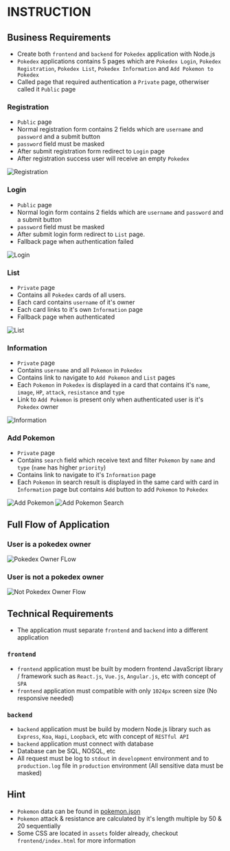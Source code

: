 # INSTRUCTION

## Business Requirements

- Create both `frontend` and `backend` for `Pokedex` application with Node.js
- `Pokedex` applications contains 5 pages which are `Pokedex Login`, `Pokedex Registration`, `Pokedex List`, `Pokedex Information` and `Add Pokemon to Pokedex`
- Called page that required authentication a `Private` page, otherwiser called it `Public` page

### Registration

- `Public` page
- Normal registration form contains 2 fields which are `username` and `password` and a submit button
- `password` field must be masked
- After submit registration form redirect to `Login` page
- After registration success user will receive an empty `Pokedex`

![Registration](./screenshots/REGISTRATION.png "Registration")

### Login

- `Public` page
- Normal login form contains 2 fields which are `username` and `password` and a submit button
- `password` field must be masked
- After submit login form redirect to `List` page.
- Fallback page when authentication failed

![Login](./screenshots/LOGIN.png "Login")

### List

- `Private` page
- Contains all `Pokedex` cards of all users.
- Each card contains `username` of it's owner
- Each card links to it's own `Information` page
- Fallback page when authenticated

![List](./screenshots/LIST.png "List")

### Information

- `Private` page
- Contains `username` and all `Pokemon` in  `Pokedex`
- Contains link to navigate to `Add Pokemon` and `List` pages
- Each `Pokemon` in `Pokedex` is displayed in a card that contains it's `name`, `image`, `HP`, `attack`, `resistance` and `type`
- Link to `Add Pokemon` is present only when authenticated user is it's `Pokedex` owner

![Information](./screenshots/INFORMATION.png "Information")

### Add Pokemon

- `Private` page
- Contains `search` field which receive text and filter `Pokemon` by `name` and `type` (`name` has higher `priority`)
- Contains link to navigate to it's `Information` page
- Each `Pokemon` in search result is displayed in the same card with card in `Information` page but contains `Add` button to add `Pokemon` to `Pokedex`

![Add Pokemon](./screenshots/ADD_POKEMON.png "Add Pokemon")
![Add Pokemon Search](./screenshots/ADD_POKEMON_SEARCH.png "Add Pokemon Search")

## Full Flow of Application

### User is a pokedex owner

![Pokedex Owner FLow](./screenshots/POKEDEX_OWNER_FLOW.gif "Pokedex Owner Flow")

### User is not a pokedex owner

![Not Pokedex Owner Flow](./screenshots/NOT_POKEDEX_OWNER_FLOW.gif "Not Pokedex Owner Flow")

## Technical Requirements

- The application must separate `frontend` and `backend` into a different application

### `frontend`

- `frontend` application must be built by modern frontend JavaScript library / framework such as `React.js`, `Vue.js`, `Angular.js`, etc with concept of `SPA`
- `frontend` application must compatible with only `1024px` screen size (No responsive needed)

### `backend`

- `backend` application must be build by modern Node.js library such as `Express`, `Koa`, `Hapi`, `Loopback`, etc with concept of `RESTful API`
- `backend` application must connect with database
- Database can be SQL, NOSQL, etc
- All request must be log to `stdout` in `development` environment and to `production.log` file in `production` environment (All sensitive data must be masked)

## Hint

- `Pokemon` data can be found in [pokemon.json](./seeds/pokemon.json)
- `Pokemon` attack & resistance are calculated by it's length multiple by 50 & 20 sequentially
- Some CSS are located in `assets` folder already, checkout `frontend/index.html` for more information
